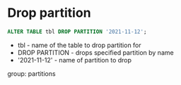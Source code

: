 # Drop partition

```sql
ALTER TABLE tbl DROP PARTITION '2021-11-12';
```

- tbl - name of the table to drop partition for
- DROP PARTITION - drops specified partition by name
- '2021-11-12' - name of partition to drop

group: partitions
